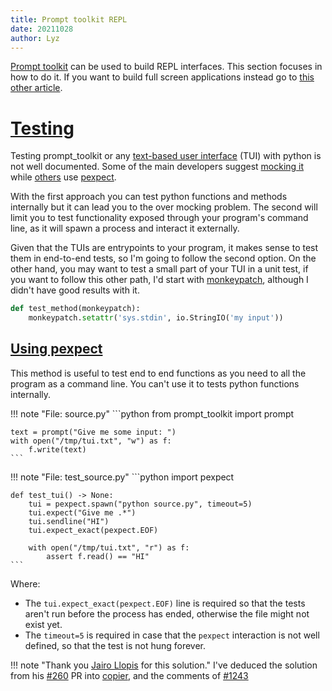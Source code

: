 ```yaml
---
title: Prompt toolkit REPL
date: 20211028
author: Lyz
---
```


[Prompt toolkit](prompt_toolkit.md) can be used to build REPL interfaces. This
section focuses in how to do it. If you want to build full screen applications
instead go to [this other article](prompt_toolkit_fullscreen_applications.md).

# [Testing](https://python-prompt-toolkit.readthedocs.io/en/master/pages/advanced_topics/unit_testing.html)

Testing prompt_toolkit or any [text-based user
interface](https://en.wikipedia.org/wiki/Text-based_user_interface) (TUI) with
python is not well documented. Some of the main developers suggest [mocking
it](https://github.com/prompt-toolkit/python-prompt-toolkit/issues/477) while
[others](https://github.com/copier-org/copier/pull/260/files#diff-4e8715c7a425ee52e74b7df4d34efd32e8c92f3e60bd51bc2e1ad5943b82032e)
use [pexpect](pexpect.md).

With the first approach you can test python functions and methods internally but
it can lead you to the over mocking problem. The second will limit you to test
functionality exposed through your program's command line, as it will spawn
a process and interact it externally.

Given that the TUIs are entrypoints to your program, it makes sense to test them
in end-to-end tests, so I'm going to follow the second option. On the other
hand, you may want to test a small part of your TUI in a unit test, if you
want to follow this other path, I'd start with
[monkeypatch](https://stackoverflow.com/questions/38723140/i-want-to-use-stdin-in-a-pytest-test),
although I didn't have good results with it.

```python
def test_method(monkeypatch):
    monkeypatch.setattr('sys.stdin', io.StringIO('my input'))
```

## [Using pexpect](https://github.com/copier-org/copier/pull/260/files)

This method is useful to test end to end functions as you need to all the
program as a command line. You can't use it to tests python functions
internally.

!!! note "File: source.py"
    ```python
    from prompt_toolkit import prompt

    text = prompt("Give me some input: ")
    with open("/tmp/tui.txt", "w") as f:
        f.write(text)
    ```

!!! note "File: test_source.py"
    ```python
    import pexpect

    def test_tui() -> None:
        tui = pexpect.spawn("python source.py", timeout=5)
        tui.expect("Give me .*")
        tui.sendline("HI")
        tui.expect_exact(pexpect.EOF)

        with open("/tmp/tui.txt", "r") as f:
            assert f.read() == "HI"
    ```

Where:

* The `tui.expect_exact(pexpect.EOF)` line is required so that the tests aren't
    run before the process has ended, otherwise the file might not exist yet.
* The `timeout=5` is required in case that the `pexpect` interaction is not well
    defined, so that the test is not hung forever.

!!! note "Thank you [Jairo Llopis](https://github.com/Yajo) for this solution."
    I've deduced the solution from his
    [#260](https://github.com/copier-org/copier/pull/260/files) PR into
    [copier](https://github.com/copier-org/copier), and the comments of
    [#1243](https://github.com/prompt-toolkit/python-prompt-toolkit/issues/1243)
